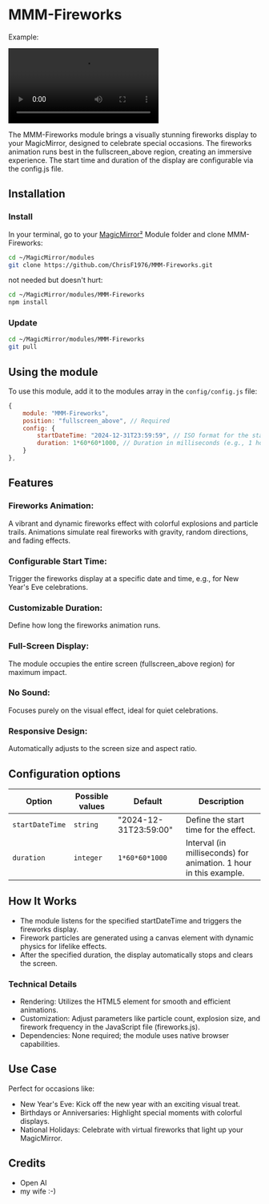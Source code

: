 # MMM-Fireworks

Example:

![Example of MMM-Fireworks](./MMM-Fireworks.mov)

The MMM-Fireworks module brings a visually stunning fireworks display to your MagicMirror, designed to celebrate special occasions. 
The fireworks animation runs best in the fullscreen_above region, creating an immersive experience.
The start time and duration of the display are configurable via the config.js file.

## Installation

### Install

In your terminal, go to your [MagicMirror²][mm] Module folder and clone MMM-Fireworks:

```bash
cd ~/MagicMirror/modules
git clone https://github.com/ChrisF1976/MMM-Fireworks.git
```

not needed but doesn't hurt: 
```bash
cd ~/MagicMirror/modules/MMM-Fireworks
npm install
```

### Update

```bash
cd ~/MagicMirror/modules/MMM-Fireworks
git pull
```

## Using the module

To use this module, add it to the modules array in the `config/config.js` file:

```js
{
    module: "MMM-Fireworks",
    position: "fullscreen_above", // Required
    config: {
        startDateTime: "2024-12-31T23:59:59", // ISO format for the start time
        duration: 1*60*60*1000, // Duration in milliseconds (e.g., 1 hour)
    }
},
```

## Features

### Fireworks Animation:
A vibrant and dynamic fireworks effect with colorful explosions and particle trails.
Animations simulate real fireworks with gravity, random directions, and fading effects.
### Configurable Start Time:
Trigger the fireworks display at a specific date and time, e.g., for New Year's Eve celebrations.
### Customizable Duration:
Define how long the fireworks animation runs.
### Full-Screen Display:
The module occupies the entire screen (fullscreen_above region) for maximum impact.
### No Sound:
Focuses purely on the visual effect, ideal for quiet celebrations.
### Responsive Design:
Automatically adjusts to the screen size and aspect ratio.

## Configuration options

Option|Possible values|Default|Description
------|---------------|-------|-----------
`startDateTime`|`string`|"2024-12-31T23:59:00"|Define the start time for the effect.
`duration`|`integer`|`1*60*60*1000`|Interval (in milliseconds) for animation. 1 hour in this example.

## How It Works
- The module listens for the specified startDateTime and triggers the fireworks display.
- Firework particles are generated using a canvas element with dynamic physics for lifelike effects.
- After the specified duration, the display automatically stops and clears the screen.

### Technical Details
- Rendering: Utilizes the HTML5 <canvas> element for smooth and efficient animations.
- Customization: Adjust parameters like particle count, explosion size, and firework frequency in the JavaScript file (fireworks.js).
- Dependencies: None required; the module uses native browser capabilities.

## Use Case
Perfect for occasions like:
- New Year's Eve: Kick off the new year with an exciting visual treat.
- Birthdays or Anniversaries: Highlight special moments with colorful displays.
- National Holidays: Celebrate with virtual fireworks that light up your MagicMirror.

## Credits
- Open AI
- my wife :-)

[mm]: https://github.com/MagicMirrorOrg/MagicMirror
